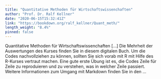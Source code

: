 ```yaml
---
title: "Quantitative Methoden für Wirtschaftswissenchaften"
author: "Prof. Dr. Ralf Kellner"
date: "2020-06-15T15:32:41Z"
link: "https://bookdown.org/ralf_kellner/Quant_meth/"
length_weight: "8.4%"
pinned: false
---
```


Quantitative Methoden für Wirtschaftswissenchaften [...] Die Mehrheit der Auswertungen des Kurses finden Sie in diesem digitalen Buch. Um die Codes nachvollziehen zu können, sollten Sie sich vorab mit R mit Hilfe des R-Kurses vertraut machen. Eine gute erste Übung ist es, die Codes Zeile für Zeile zu reproduieren und zu verstehen, was in welcher Zeile passiert. Weitere Informationen zum Umgang mit Markdown finden Sie in den ...
